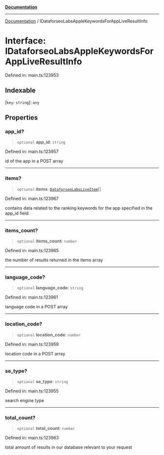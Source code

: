 [**Documentation**](../README.md)

***

[Documentation](../README.md) / IDataforseoLabsAppleKeywordsForAppLiveResultInfo

# Interface: IDataforseoLabsAppleKeywordsForAppLiveResultInfo

Defined in: main.ts:123953

## Indexable

\[`key`: `string`\]: `any`

## Properties

### app\_id?

> `optional` **app\_id**: `string`

Defined in: main.ts:123957

id of the app in a POST array

***

### items?

> `optional` **items**: [`DataforseoLabsLiveItem`](../classes/DataforseoLabsLiveItem.md)[]

Defined in: main.ts:123967

contains data related to the ranking keywords for the app specified in the app_id field

***

### items\_count?

> `optional` **items\_count**: `number`

Defined in: main.ts:123965

the number of results returned in the items array

***

### language\_code?

> `optional` **language\_code**: `string`

Defined in: main.ts:123961

language code in a POST array

***

### location\_code?

> `optional` **location\_code**: `number`

Defined in: main.ts:123959

location code in a POST array

***

### se\_type?

> `optional` **se\_type**: `string`

Defined in: main.ts:123955

search engine type

***

### total\_count?

> `optional` **total\_count**: `number`

Defined in: main.ts:123963

total amount of results in our database relevant to your request
